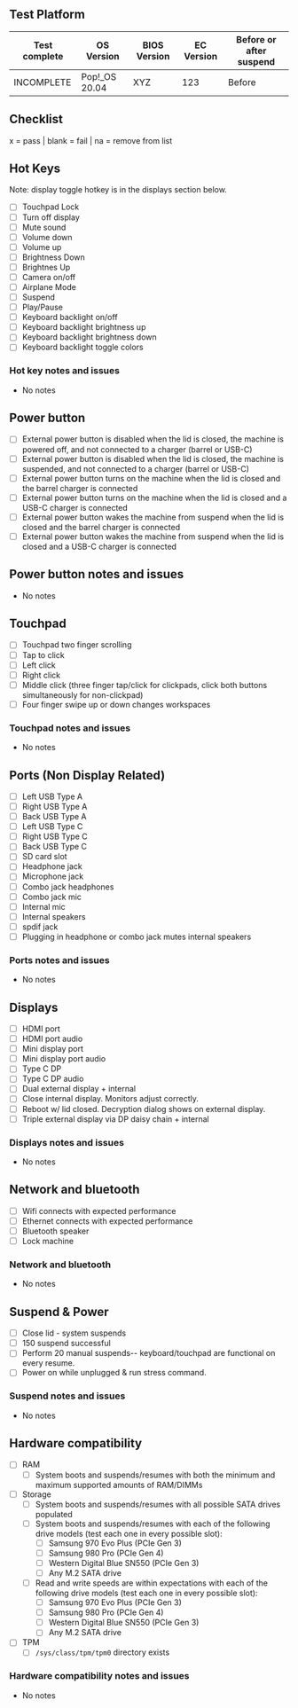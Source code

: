## Test Platform

| Test complete | OS Version     | BIOS Version | EC Version | Before or after suspend |
| ------------- | -------------- | ------------ | ---------- | ----------------------- |
| INCOMPLETE    | Pop!\_OS 20.04 | XYZ          | 123        | Before                  |

## Checklist
x = pass | blank = fail | na = remove from list

## Hot Keys

Note: display toggle hotkey is in the displays section below.

- [ ] Touchpad Lock
- [ ] Turn off display
- [ ] Mute sound
- [ ] Volume down
- [ ] Volume up
- [ ] Brightness Down
- [ ] Brightnes Up
- [ ] Camera on/off
- [ ] Airplane Mode
- [ ] Suspend
- [ ] Play/Pause
- [ ] Keyboard backlight on/off
- [ ] Keyboard backlight brightness up
- [ ] Keyboard backlight brightness down
- [ ] Keyboard backlight toggle colors

### Hot key notes and issues

- No notes

## Power button

- [ ] External power button is disabled when the lid is closed, the machine is powered off, and not connected to a charger (barrel or USB-C)
- [ ] External power button is disabled when the lid is closed, the machine is suspended, and not connected to a charger (barrel or USB-C)
- [ ] External power button turns on the machine when the lid is closed and the barrel charger is connected
- [ ] External power button turns on the machine when the lid is closed and a USB-C charger is connected
- [ ] External power button wakes the machine from suspend when the lid is closed and the barrel charger is connected
- [ ] External power button wakes the machine from suspend when the lid is closed and a USB-C charger is connected

## Power button notes and issues

- No notes

## Touchpad

- [ ] Touchpad two finger scrolling 
- [ ] Tap to click
- [ ] Left click
- [ ] Right click
- [ ] Middle click (three finger tap/click for clickpads, click both buttons simultaneously for non-clickpad)
- [ ] Four finger swipe up or down changes workspaces

### Touchpad notes and issues

- No notes

## Ports (Non Display Related)

- [ ] Left USB Type A
- [ ] Right USB Type A
- [ ] Back USB Type A
- [ ] Left USB Type C
- [ ] Right USB Type C
- [ ] Back USB Type C
- [ ] SD card slot
- [ ] Headphone jack
- [ ] Microphone jack
- [ ] Combo jack headphones
- [ ] Combo jack mic
- [ ] Internal mic
- [ ] Internal speakers
- [ ] spdif jack
- [ ] Plugging in headphone or combo jack mutes internal speakers

### Ports notes and issues

- No notes

## Displays

- [ ] HDMI port
- [ ] HDMI port audio
- [ ] Mini display port
- [ ] Mini display port audio
- [ ] Type C DP
- [ ] Type C DP audio
- [ ] Dual external display + internal
- [ ] Close internal display. Monitors adjust correctly.
- [ ] Reboot w/ lid closed. Decryption dialog shows on external display.
- [ ] Triple external display via DP daisy chain + internal

### Displays notes and issues

- No notes

## Network and bluetooth

- [ ] Wifi connects with expected performance
- [ ] Ethernet connects with expected performance
- [ ] Bluetooth speaker
- [ ] Lock machine

### Network and bluetooth

- No notes

## Suspend & Power

- [ ] Close lid - system suspends
- [ ] 150 suspend successful
- [ ] Perform 20 manual suspends-- keyboard/touchpad are functional on every resume.
- [ ] Power on while unplugged & run stress command.

### Suspend notes and issues

- No notes

## Hardware compatibility

- [ ] RAM
    - [ ] System boots and suspends/resumes with both the minimum and maximum supported amounts of RAM/DIMMs
- [ ] Storage
    - [ ] System boots and suspends/resumes with all possible SATA drives populated
    - [ ] System boots and suspends/resumes with each of the following drive models (test each one in every possible slot):
        - [ ] Samsung 970 Evo Plus (PCIe Gen 3)
        - [ ] Samsung 980 Pro (PCIe Gen 4)
        - [ ] Western Digital Blue SN550 (PCIe Gen 3)
        - [ ] Any M.2 SATA drive
    - [ ] Read and write speeds are within expectations with each of the following drive models (test each one in every possible slot):
        - [ ] Samsung 970 Evo Plus (PCIe Gen 3)
        - [ ] Samsung 980 Pro (PCIe Gen 4)
        - [ ] Western Digital Blue SN550 (PCIe Gen 3)
        - [ ] Any M.2 SATA drive
- [ ] TPM
    - [ ] `/sys/class/tpm/tpm0` directory exists

### Hardware compatibility notes and issues

- No notes
